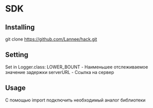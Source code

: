 # SDK
## Installing
git clone https://github.com/Lannee/hack.git
## Setting
Set in Logger.class:
    LOWER_BOUNT - Наименьшее отслеживаемое значение задержки
    serverURL - Ссылка на сервер
## Usage
C помощью import подключить необходимый аналог библиотеки
